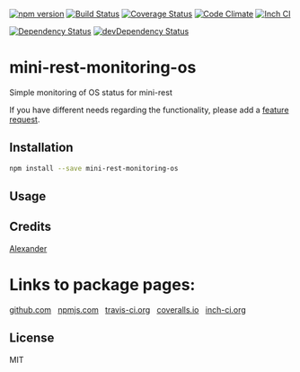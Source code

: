 [![npm version](https://badge.fury.io/js/mini-rest-monitoring-os.svg)](http://badge.fury.io/js/mini-rest-monitoring-os)
[![Build Status](https://travis-ci.org/alykoshin/mini-rest-monitoring-os.svg)](https://travis-ci.org/alykoshin/mini-rest-monitoring-os)
[![Coverage Status](https://coveralls.io/repos/alykoshin/mini-rest-monitoring-os/badge.svg?branch=master&service=github)](https://coveralls.io/github/alykoshin/mini-rest-monitoring-os?branch=master)
[![Code Climate](https://codeclimate.com/github/alykoshin/mini-rest-monitoring-os/badges/gpa.svg)](https://codeclimate.com/github/alykoshin/mini-rest-monitoring-os)
[![Inch CI](https://inch-ci.org/github/alykoshin/mini-rest-monitoring-os.svg?branch=master)](https://inch-ci.org/github/alykoshin/mini-rest-monitoring-os)

[![Dependency Status](https://david-dm.org/alykoshin/mini-rest-monitoring-os/status.svg)](https://david-dm.org/alykoshin/mini-rest-monitoring-os#info=dependencies)
[![devDependency Status](https://david-dm.org/alykoshin/mini-rest-monitoring-os/dev-status.svg)](https://david-dm.org/alykoshin/mini-rest-monitoring-os#info=devDependencies)


# mini-rest-monitoring-os

Simple monitoring of OS status for mini-rest 


If you have different needs regarding the functionality, please add a [feature request](https://github.com/alykoshin/mini-rest-monitoring-os/issues).


## Installation

```sh
npm install --save mini-rest-monitoring-os
```

## Usage


## Credits
[Alexander](https://github.com/alykoshin/)


# Links to package pages:

[github.com](https://github.com/alykoshin/mini-rest-monitoring-os) &nbsp; [npmjs.com](https://www.npmjs.com/package/mini-rest-monitoring-os) &nbsp; [travis-ci.org](https://travis-ci.org/alykoshin/mini-rest-monitoring-os) &nbsp; [coveralls.io](https://coveralls.io/github/alykoshin/mini-rest-monitoring-os) &nbsp; [inch-ci.org](https://inch-ci.org/github/alykoshin/mini-rest-monitoring-os)


## License

MIT
